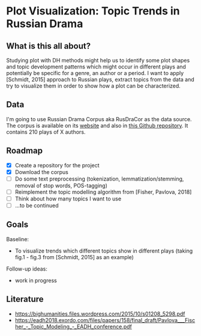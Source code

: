 # Plot Visualization: Topic Trends in Russian Drama

## What is this all about?
Studying plot with DH methods might help us to identify some plot shapes and topic development patterns which might occur in different plays and potentially be specific for a genre, an author or a period. I want to apply [Schmidt, 2015] approach to Russian plays, extract topics from the data and try to visualize them in order to show how a plot can be characterized.

## Data
I'm going to use Russian Drama Corpus aka RusDraCor as the data source. The corpus is available on its [website](https://dracor.org/rus) and also in [this Github repository](https://github.com/dracor-org/rusdracor). It contains 210 plays of X authors.

## Roadmap
- [x] Create a repository for the project
- [x] Download the corpus
- [ ] Do some text preprocessing (tokenization, lemmatization/stemming, removal of stop words, POS-tagging)
- [ ] Reimplement the topic modelling algorithm from [Fisher, Pavlova, 2018]
- [ ] Think about how many topics I want to use
- [ ] ...to be continued

## Goals 
Baseline:
- To visualize trends which different topics show in different plays (taking fig.1 - fig.3 from [Schmidt, 2015] as an example)

Follow-up ideas:
- work in progress

## Literature
- https://bighumanities.files.wordpress.com/2015/10/s01208_5298.pdf
- https://eadh2018.exordo.com/files/papers/158/final_draft/Pavlova___Fischer_-_Topic_Modeling_-_EADH_conference.pdf

